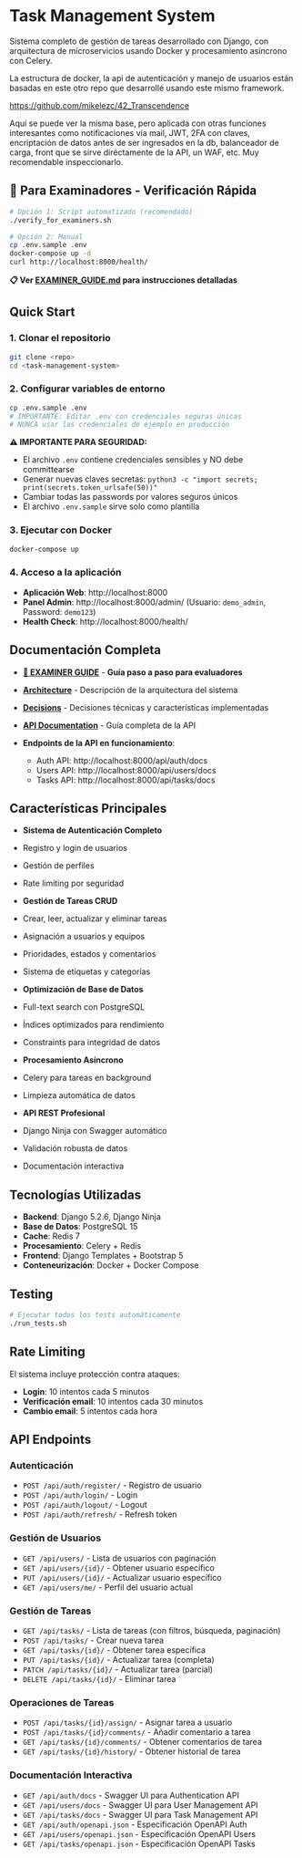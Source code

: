 # Task Management System

Sistema completo de gestión de tareas desarrollado con Django, con arquitectura de microservicios usando Docker y procesamiento asíncrono con Celery.

La estructura de docker, la api de autenticación y manejo de usuarios están basadas en este otro repo que desarrollé usando este mismo framework.

https://github.com/mikelezc/42_Transcendence

Aquí se puede ver la misma base, pero aplicada con otras funciones interesantes como notificaciones vía mail, JWT, 2FA con claves, encriptación de datos antes de ser ingresados en la db, balanceador de carga, front que se sirve diréctamente de la API, un WAF, etc. Muy recomendable inspeccionarlo.

## 🎯 Para Examinadores - Verificación Rápida

```bash
# Opción 1: Script automatizado (recomendado)
./verify_for_examiners.sh

# Opción 2: Manual
cp .env.sample .env
docker-compose up -d
curl http://localhost:8000/health/
```

**📋 Ver [EXAMINER_GUIDE.md](EXAMINER_GUIDE.md) para instrucciones detalladas**

## Quick Start

### 1. Clonar el repositorio
```bash
git clone <repo>
cd <task-management-system>
```

### 2. Configurar variables de entorno
```bash
cp .env.sample .env
# IMPORTANTE: Editar .env con credenciales seguras únicas
# NUNCA usar las credenciales de ejemplo en producción
```

**⚠️ IMPORTANTE PARA SEGURIDAD:**
- El archivo `.env` contiene credenciales sensibles y NO debe committearse
- Generar nuevas claves secretas: `python3 -c "import secrets; print(secrets.token_urlsafe(50))"`
- Cambiar todas las passwords por valores seguros únicos
- El archivo `.env.sample` sirve solo como plantilla

### 3. Ejecutar con Docker
```bash
docker-compose up
```

### 4. Acceso a la aplicación
- **Aplicación Web**: http://localhost:8000
- **Panel Admin**: http://localhost:8000/admin/ (Usuario: `demo_admin`, Password: `demo123`)
- **Health Check**: http://localhost:8000/health/

## Documentación Completa

- **[🎯 EXAMINER GUIDE](EXAMINER_GUIDE.md)** - **Guía paso a paso para evaluadores**
- **[Architecture](docs/ARCHITECTURE.md)** - Descripción de la arquitectura del sistema  
- **[Decisions](docs/DECISIONS.md)** - Decisiones técnicas y características implementadas
- **[API Documentation](docs/API_DOCUMENTATION.md)** - Guía completa de la API

- **Endpoints de la API en funcionamiento**:
  - Auth API: http://localhost:8000/api/auth/docs
  - Users API: http://localhost:8000/api/users/docs  
  - Tasks API: http://localhost:8000/api/tasks/docs

## Características Principales

- **Sistema de Autenticación Completo**
- Registro y login de usuarios
- Gestión de perfiles
- Rate limiting por seguridad

- **Gestión de Tareas CRUD**
- Crear, leer, actualizar y eliminar tareas
- Asignación a usuarios y equipos
- Prioridades, estados y comentarios
- Sistema de etiquetas y categorías

- **Optimización de Base de Datos**
- Full-text search con PostgreSQL
- Índices optimizados para rendimiento
- Constraints para integridad de datos

- **Procesamiento Asíncrono**
- Celery para tareas en background
- Limpieza automática de datos

- **API REST Profesional**
- Django Ninja con Swagger automático
- Validación robusta de datos
- Documentación interactiva

## Tecnologías Utilizadas

- **Backend**: Django 5.2.6, Django Ninja
- **Base de Datos**: PostgreSQL 15 
- **Cache**: Redis 7
- **Procesamiento**: Celery + Redis
- **Frontend**: Django Templates + Bootstrap 5
- **Conteneurización**: Docker + Docker Compose

## Testing
```bash
# Ejecutar todos los tests automáticamente
./run_tests.sh
```

## Rate Limiting
El sistema incluye protección contra ataques:
- **Login**: 10 intentos cada 5 minutos
- **Verificación email**: 10 intentos cada 30 minutos
- **Cambio email**: 5 intentos cada hora

## API Endpoints

### Autenticación
- `POST /api/auth/register/` - Registro de usuario
- `POST /api/auth/login/` - Login
- `POST /api/auth/logout/` - Logout
- `POST /api/auth/refresh/` - Refresh token

### Gestión de Usuarios
- `GET /api/users/` - Lista de usuarios con paginación
- `GET /api/users/{id}/` - Obtener usuario específico
- `PUT /api/users/{id}/` - Actualizar usuario específico
- `GET /api/users/me/` - Perfil del usuario actual

### Gestión de Tareas
- `GET /api/tasks/` - Lista de tareas (con filtros, búsqueda, paginación)
- `POST /api/tasks/` - Crear nueva tarea
- `GET /api/tasks/{id}/` - Obtener tarea específica
- `PUT /api/tasks/{id}/` - Actualizar tarea (completa)
- `PATCH /api/tasks/{id}/` - Actualizar tarea (parcial)
- `DELETE /api/tasks/{id}/` - Eliminar tarea

### Operaciones de Tareas
- `POST /api/tasks/{id}/assign/` - Asignar tarea a usuario
- `POST /api/tasks/{id}/comments/` - Añadir comentario a tarea
- `GET /api/tasks/{id}/comments/` - Obtener comentarios de tarea
- `GET /api/tasks/{id}/history/` - Obtener historial de tarea

### Documentación Interactiva
- `GET /api/auth/docs` - Swagger UI para Authentication API
- `GET /api/users/docs` - Swagger UI para User Management API  
- `GET /api/tasks/docs` - Swagger UI para Task Management API
- `GET /api/auth/openapi.json` - Especificación OpenAPI Auth
- `GET /api/users/openapi.json` - Especificación OpenAPI Users
- `GET /api/tasks/openapi.json` - Especificación OpenAPI Tasks